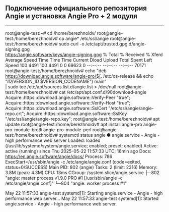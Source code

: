 ## Подключение официального репозитория Angie и установка Angie Pro + 2 модуля
---

root@angie-test:~# cd /home/berezhnoidv/
root@angie-test:/home/berezhnoidv# cp angie* /etc/ssl/angie
root@angie-test:/home/berezhnoidv# sudo curl -o /etc/apt/trusted.gpg.d/angie-signing.gpg \
            https://angie.software/keys/angie-signing.gpg
  % Total    % Received % Xferd  Average Speed   Time    Time     Time  Current
                                 Dload  Upload   Total   Spent    Left  Speed
100  4491  100  4491    0     0  69623      0 --:--:-- --:--:-- --:--:-- 70171
root@angie-test:/home/berezhnoidv# echo "deb https://download.angie.software/angie-pro/$(. /etc/os-release && echo "$ID/$VERSION_ID $VERSION_CODENAME") main" \
    | sudo tee /etc/apt/sources.list.d/angie.list > /dev/null
root@angie-test:/home/berezhnoidv# cat /etc/apt/apt.conf.d/90download-angie
Acquire::https::download.angie.software::Verify-Peer "true";
Acquire::https::download.angie.software::Verify-Host "true";
Acquire::https::download.angie.software::SslCert     "/etc/ssl/angie/angie-repo.crt";
Acquire::https::download.angie.software::SslKey      "/etc/ssl/angie/angie-repo.key";
root@angie-test:/home/berezhnoidv# apt update
root@angie-test:/home/berezhnoidv# apt install angie-pro angie-pro-module-brotli angie-pro-module-perl
root@angie-test:/home/berezhnoidv# systemctl status angie
● angie.service - Angie - high performance web server
     Loaded: loaded (/usr/lib/systemd/system/angie.service; enabled; preset: enabled)
     Active: active (running) since Thu 2025-05-22 11:57:33 UTC; 16min ago
       Docs: https://en.angie.software/angie/docs/
    Process: 786 ExecStart=/usr/sbin/angie -c /etc/angie/angie.conf (code=exited, status=0/SUCCESS)
   Main PID: 802 (angie)
      Tasks: 2 (limit: 2316)
     Memory: 3.8M (peak: 4.3M)
        CPU: 13ms
     CGroup: /system.slice/angie.service
             ├─802 "angie: master process v1.9.0 PRO #1 [/usr/sbin/angie -c /etc/angie/angie.conf]"
             └─804 "angie: worker process #1"

May 22 11:57:33 angie-test systemd[1]: Starting angie.service - Angie - high performance web server...
May 22 11:57:33 angie-test systemd[1]: Started angie.service - Angie - high performance web server.



